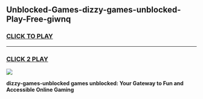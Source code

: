 
## Unblocked-Games-dizzy-games-unblocked-Play-Free-giwnq
<h3>
<a href="https://premium76.site?title=dizzy-games-unblocked&ref=20M">CLICK TO PLAY</a></h3>
<hr>

<h3>
<a href="https://premium76.site?title=dizzy-games-unblocked&ref=20M">CLICK 2 PLAY</a>
  
</h3>

<a href="https://premium76.site?title=dizzy-games-unblocked&ref=19M"><img src="https://clearcache.store/games.png"></a>


**dizzy-games-unblocked games unblocked: Your Gateway to Fun and Accessible Online Gaming**
